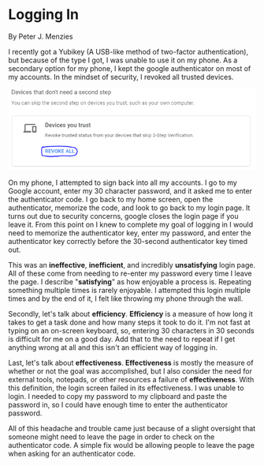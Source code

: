# Logging In
By Peter J. Menzies

I recently got a Yubikey (A USB-like method of two-factor authentication), but because of the type I got, I was unable to use it on my phone. As a secondary option for my phone, I kept the google authenticator on most of my accounts. In the mindset of security, I revoked all trusted devices. 

<img src="Distrust.png" width="600" />

On my phone, I attempted to sign back into all my accounts. I go to my Google account, enter my 30 character password, and it asked me to enter the authenticator code. I go back to my home screen, open the authenticator, memorize the code, and look to go back to my login page. It turns out due to security concerns, google closes the login page if you leave it. From this point on I knew to complete my goal of logging in I would need to memorize the authenticator key, enter my password, and enter the authenticator key correctly before the 30-second authenticator key timed out.

This was an **ineffective**, **inefficient**, and incredibly **unsatisfying** login page. All of these come from needing to re-enter my password every time I leave the page. I describe "**satisfying**" as how enjoyable a process is. Repeating something multiple times is rarely enjoyable. I attempted this login multiple times and by the end of it, I felt like throwing my phone through the wall. 

Secondly, let's talk about **efficiency**. **Efficiency** is a measure of how long it takes to get a task done and how many steps it took to do it. I'm not fast at typing on an on-screen keyboard, so, entering 30 characters in 30 seconds is difficult for me on a good day. Add that to the need to repeat if I get anything wrong at all and this isn't an efficient way of logging in.

Last, let's talk about **effectiveness**. **Effectiveness** is mostly the measure of whether or not the goal was accomplished, but I also consider the need for external tools, notepads, or other resources a failure of **effectiveness**. With this definition, the login screen failed in its effectiveness. I was unable to login. I needed to copy my password to my clipboard and paste the password in, so I could have enough time to enter the authenticator password.

All of this headache and trouble came just because of a slight oversight that someone might need to leave the page in order to check on the authenticator code. A simple fix would be allowing people to leave the page when asking for an authenticator code.
